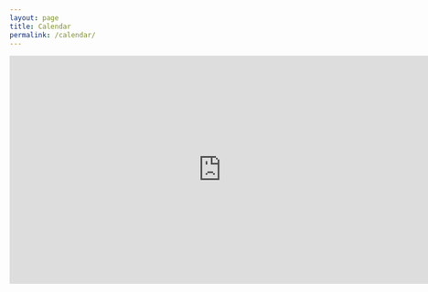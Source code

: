 ```yaml
---
layout: page
title: Calendar
permalink: /calendar/
---
```


<iframe
  src="https://www.google.com/calendar/embed?src=vtcsec.officers%40gmail.com&ctz=America/New_York"
  style="border-width:0;"
  width="740"
  height="400"
  frameborder="0"
  scrolling="no">
</iframe>
